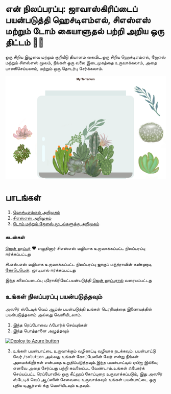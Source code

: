 # என் நிலப்பரப்பு:  ஜாவாஸ்கிரிப்டைப் பயன்படுத்தி ஹெச்டிஎம்எல், சிஎஸ்எஸ் மற்றும் டோம் கையாளுதல் பற்றி அறிய ஒரு திட்டம் 🌵🌱

ஒரு சிறிய இழுவை மற்றும் குறியீடு தியானம் கைவிட.ஒரு சிறிய ஹெச்டிஎம்எல், ஜேஎஸ் மற்றும் சிஎஸ்எஸ் மூலம், நீங்கள் ஒரு வலை இடைமுகத்தை உருவாக்கலாம், அதை பாணிசெய்யலாம், மற்றும் ஒரு தொடர்பு சேர்க்கலாம்.

![என் நிலப்பரப்பு](../images/screenshot_gray.png)

# பாடங்கள்

1. [ஹெச்டிஎம்எல் அறிமுகம்](../1-intro-to-html/README.md)
2. [சிஎஸ்எஸ் அறிமுகம்](../2-intro-to-css/README.md)
3. [டோம் மற்றும் ஜேஎஸ் மூடல்களுக்கு அறிமுகம்](../3-intro-to-DOM-and-closures/README.md)

### கடன்கள்

[ஜென் லூப்பர்](https://www.twitter.com/jenlooper) ♥️ எழுதினார்
சிஎஸ்எஸ் வழியாக உருவாக்கப்பட்ட நிலப்பரப்பு ஈர்க்கப்பட்டது

சி.எஸ்.எஸ் வழியாக உருவாக்கப்பட்ட நிலப்பரப்பு ஜாகுப் மந்த்ராவின் கண்ணாடி [கோடெபென்](https://codepen.io/Rotarepmi/pen/rjpNZY). ஜாடியால் ஈர்க்கப்பட்டது 

இந்த கலைப்படைப்பு புரோகிரியேட்பயன்படுத்தி [ஜென் லூப்பரால்](http://jenlooper.com)  வரையப்பட்டது

## உங்கள் நிலப்பரப்பு பயன்படுத்தவும்

அஸூர் ஸ்டேடிக் வெப் ஆப்ஸ் பயன்படுத்தி உங்கள் டெரரியத்தை இணையத்தில் பயன்படுத்தலாம் அல்லது வெளியிடலாம். 

1. இந்த ரெப்போவை ஃபோர்க் செய்யுங்கள்
2. இந்த பொத்தானை அழுத்தவும்

[![Deploy to Azure button](https://aka.ms/deploytoazurebutton)](https://portal.azure.com/?feature.customportal=false&WT.mc_id=academic-13441-cxa#create/Microsoft.StaticApp)

3. உங்கள் பயன்பாட்டை உருவாக்கும் வழிகாட்டி வழியாக நடக்கவும்.  பயன்பாட்டு வேர் `/solution` அல்லது உங்கள் கோட்பேஸின் வேர் என்று நீங்கள் அமைக்கிறீர்கள் என்பதை உறுதிப்படுத்தவும்.இந்த பயன்பாட்டில் ஏபிஐ இல்லை, எனவே அதை சேர்ப்பது பற்றி கவலைப்பட வேண்டாம்.உங்கள் ஃபோர்க் செய்யப்பட்ட ரெப்போவில் ஒரு கீட்ஹப் கோப்புறை உருவாக்கப்படும், இது அஸூர் ஸ்டேடிக் வெப் ஆப்ஸின் சேவையை உருவாக்கவும் உங்கள் பயன்பாட்டை ஒரு புதிய யுஆர்எல் க்கு வெளியிடவும் உதவும்.
